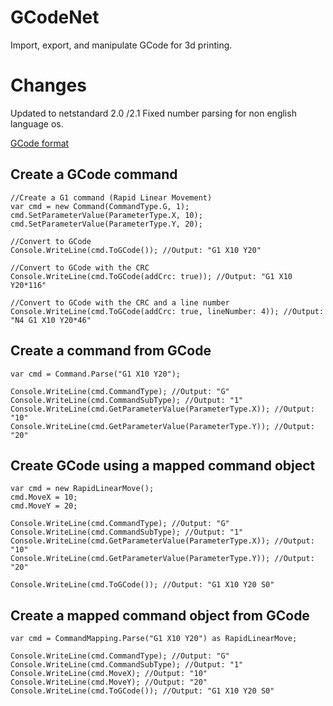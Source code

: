 # GCodeNet
Import, export, and manipulate GCode for 3d printing.

# Changes
Updated to netstandard 2.0 /2.1
Fixed number parsing for non english language os.


[GCode format](http://reprap.org/wiki/G-code)

## Create a GCode command
```
//Create a G1 command (Rapid Linear Movement)
var cmd = new Command(CommandType.G, 1);
cmd.SetParameterValue(ParameterType.X, 10);
cmd.SetParameterValue(ParameterType.Y, 20);

//Convert to GCode
Console.WriteLine(cmd.ToGCode()); //Output: "G1 X10 Y20"

//Convert to GCode with the CRC
Console.WriteLine(cmd.ToGCode(addCrc: true)); //Output: "G1 X10 Y20*116"

//Convert to GCode with the CRC and a line number
Console.WriteLine(cmd.ToGCode(addCrc: true, lineNumber: 4)); //Output: "N4 G1 X10 Y20*46"
```

## Create a command from GCode
```
var cmd = Command.Parse("G1 X10 Y20");

Console.WriteLine(cmd.CommandType); //Output: "G"
Console.WriteLine(cmd.CommandSubType); //Output: "1"
Console.WriteLine(cmd.GetParameterValue(ParameterType.X)); //Output: "10"
Console.WriteLine(cmd.GetParameterValue(ParameterType.Y)); //Output: "20"
```

## Create GCode using a mapped command object
```
var cmd = new RapidLinearMove();
cmd.MoveX = 10;
cmd.MoveY = 20;

Console.WriteLine(cmd.CommandType); //Output: "G"
Console.WriteLine(cmd.CommandSubType); //Output: "1"
Console.WriteLine(cmd.GetParameterValue(ParameterType.X)); //Output: "10"
Console.WriteLine(cmd.GetParameterValue(ParameterType.Y)); //Output: "20"

Console.WriteLine(cmd.ToGCode()); //Output: "G1 X10 Y20 S0"
```

## Create a mapped command object from GCode
```
var cmd = CommandMapping.Parse("G1 X10 Y20") as RapidLinearMove;

Console.WriteLine(cmd.CommandType); //Output: "G"
Console.WriteLine(cmd.CommandSubType); //Output: "1"
Console.WriteLine(cmd.MoveX); //Output: "10"
Console.WriteLine(cmd.MoveY); //Output: "20"
Console.WriteLine(cmd.ToGCode()); //Output: "G1 X10 Y20 S0"
```
